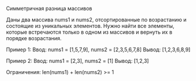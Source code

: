 Симметричная разница массивов

Даны два массива nums1 и nums2, отсортированные по возрастанию и состоящие из уникальных элементов. Нужно найти все элементы, которые встречаются только в одном из массивов и вернуть их в порядке возрастания.

Пример 1:
Ввод: nums1 = [1,5,7,9], nums2 = [2,3,5,6,7,8]
Вывод: [1,2,3,6,8,9]

Пример 2:
Ввод: nums1 = [2,3], nums2 = [1]
Вывод: [1,2,3]

Ограничения:
len(nums1) + len(nums2) >= 1